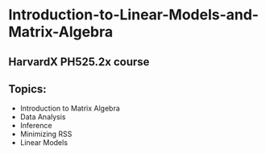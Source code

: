 # Introduction-to-Linear-Models-and-Matrix-Algebra
## HarvardX PH525.2x course 


## Topics:
* Introduction to Matrix Algebra
* Data Analysis
* Inference
* Minimizing RSS
* Linear Models
